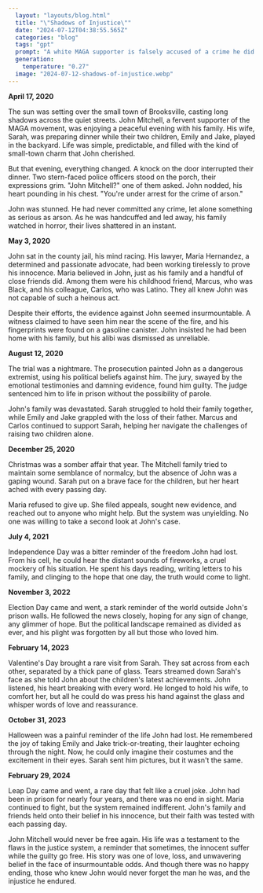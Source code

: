 ```yaml
---
  layout: "layouts/blog.html"
  title: "\"Shadows of Injustice\""
  date: "2024-07-12T04:38:55.565Z"
  categories: "blog"
  tags: "gpt"
  prompt: "A white MAGA supporter is falsely accused of a crime he did not commit. He is found guilty and never be free again. No re investigations. No second looks. No happy ending. His family, a handful of his friends(Black, White, and Latino) and his lawyer are the only ones who believed his innocence. The crime must not be murder, robbery, and S.A. Per a few paragraphs, the story is divided by calender date between April 17, 2020 to February 29, 2024."
  generation: 
    temperature: "0.27"
  image: "2024-07-12-shadows-of-injustice.webp"
---
```

**April 17, 2020**

The sun was setting over the small town of Brooksville, casting long shadows across the quiet streets. John Mitchell, a fervent supporter of the MAGA movement, was enjoying a peaceful evening with his family. His wife, Sarah, was preparing dinner while their two children, Emily and Jake, played in the backyard. Life was simple, predictable, and filled with the kind of small-town charm that John cherished.

But that evening, everything changed. A knock on the door interrupted their dinner. Two stern-faced police officers stood on the porch, their expressions grim. "John Mitchell?" one of them asked. John nodded, his heart pounding in his chest. "You're under arrest for the crime of arson."

John was stunned. He had never committed any crime, let alone something as serious as arson. As he was handcuffed and led away, his family watched in horror, their lives shattered in an instant.

**May 3, 2020**

John sat in the county jail, his mind racing. His lawyer, Maria Hernandez, a determined and passionate advocate, had been working tirelessly to prove his innocence. Maria believed in John, just as his family and a handful of close friends did. Among them were his childhood friend, Marcus, who was Black, and his colleague, Carlos, who was Latino. They all knew John was not capable of such a heinous act.

Despite their efforts, the evidence against John seemed insurmountable. A witness claimed to have seen him near the scene of the fire, and his fingerprints were found on a gasoline canister. John insisted he had been home with his family, but his alibi was dismissed as unreliable.

**August 12, 2020**

The trial was a nightmare. The prosecution painted John as a dangerous extremist, using his political beliefs against him. The jury, swayed by the emotional testimonies and damning evidence, found him guilty. The judge sentenced him to life in prison without the possibility of parole.

John's family was devastated. Sarah struggled to hold their family together, while Emily and Jake grappled with the loss of their father. Marcus and Carlos continued to support Sarah, helping her navigate the challenges of raising two children alone.

**December 25, 2020**

Christmas was a somber affair that year. The Mitchell family tried to maintain some semblance of normalcy, but the absence of John was a gaping wound. Sarah put on a brave face for the children, but her heart ached with every passing day.

Maria refused to give up. She filed appeals, sought new evidence, and reached out to anyone who might help. But the system was unyielding. No one was willing to take a second look at John's case.

**July 4, 2021**

Independence Day was a bitter reminder of the freedom John had lost. From his cell, he could hear the distant sounds of fireworks, a cruel mockery of his situation. He spent his days reading, writing letters to his family, and clinging to the hope that one day, the truth would come to light.

**November 3, 2022**

Election Day came and went, a stark reminder of the world outside John's prison walls. He followed the news closely, hoping for any sign of change, any glimmer of hope. But the political landscape remained as divided as ever, and his plight was forgotten by all but those who loved him.

**February 14, 2023**

Valentine's Day brought a rare visit from Sarah. They sat across from each other, separated by a thick pane of glass. Tears streamed down Sarah's face as she told John about the children's latest achievements. John listened, his heart breaking with every word. He longed to hold his wife, to comfort her, but all he could do was press his hand against the glass and whisper words of love and reassurance.

**October 31, 2023**

Halloween was a painful reminder of the life John had lost. He remembered the joy of taking Emily and Jake trick-or-treating, their laughter echoing through the night. Now, he could only imagine their costumes and the excitement in their eyes. Sarah sent him pictures, but it wasn't the same.

**February 29, 2024**

Leap Day came and went, a rare day that felt like a cruel joke. John had been in prison for nearly four years, and there was no end in sight. Maria continued to fight, but the system remained indifferent. John's family and friends held onto their belief in his innocence, but their faith was tested with each passing day.

John Mitchell would never be free again. His life was a testament to the flaws in the justice system, a reminder that sometimes, the innocent suffer while the guilty go free. His story was one of love, loss, and unwavering belief in the face of insurmountable odds. And though there was no happy ending, those who knew John would never forget the man he was, and the injustice he endured.
